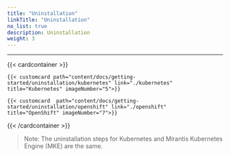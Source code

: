 ```yaml
---
title: "Uninstallation"
linkTitle: "Uninstallation"
no_list: true
description: Uninstallation
weight: 3
---
```


<hr> 



{{< cardcontainer >}}

    {{< customcard path="content/docs/getting-started/uninstallation/kubernetes" link="./kubernetes" title="Kubernetes" imageNumber="5">}}

    {{< customcard  path="content/docs/getting-started/uninstallation/openshift" link="./openshift"  title="OpenShift" imageNumber="7">}}


{{< /cardcontainer >}}

>Note: The uninstallation steps for Kubernetes and Mirantis Kubernetes Engine (MKE) are the same. 